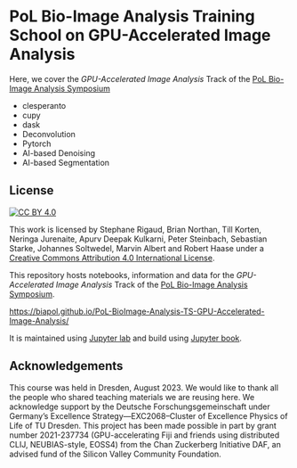 # PoL Bio-Image Analysis Training School on GPU-Accelerated Image Analysis

Here, we cover the *GPU-Accelerated Image Analysis* Track of the [PoL Bio-Image Analysis Symposium](https://biopol-training.eventmember.de/)

* clesperanto
* cupy
* dask
* Deconvolution
* Pytorch
* AI-based Denoising
* AI-based Segmentation
 
## License

[![CC BY 4.0][cc-by-shield]][cc-by]

This work is licensed by Stephane Rigaud, Brian Northan, Till Korten, Neringa Jurenaite, Apurv Deepak Kulkarni, Peter Steinbach, Sebastian Starke, Johannes Soltwedel, Marvin Albert and Robert Haase under a
[Creative Commons Attribution 4.0 International License][cc-by].

[cc-by]: http://creativecommons.org/licenses/by/4.0/
[cc-by-image]: https://i.creativecommons.org/l/by/4.0/88x31.png
[cc-by-shield]: https://img.shields.io/badge/License-CC%20BY%204.0-lightgrey.svg

This repository hosts notebooks, information and data for the *GPU-Accelerated Image Analysis* Track of the [PoL Bio-Image Analysis Symposium](https://biopol-training.eventmember.de/).

https://biapol.github.io/PoL-BioImage-Analysis-TS-GPU-Accelerated-Image-Analysis/

It is maintained using [Jupyter lab](https://jupyterlab.readthedocs.io/en/stable/) and build using [Jupyter book](https://jupyterbook.org/intro.html).

## Acknowledgements

This course was held in Dresden, August 2023.
We would like to thank all the people who shared teaching materials we are reusing here.
We acknowledge support by the Deutsche Forschungsgemeinschaft under Germany’s Excellence Strategy—EXC2068–Cluster of Excellence Physics of Life of TU Dresden.
This project has been made possible in part by grant number 2021-237734 (GPU-accelerating Fiji and friends using distributed CLIJ, NEUBIAS-style, EOSS4) from the Chan Zuckerberg Initiative DAF, an advised fund of the Silicon Valley Community Foundation.

